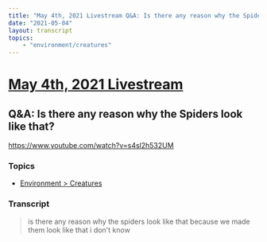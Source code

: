 ```yaml
---
title: "May 4th, 2021 Livestream Q&A: Is there any reason why the Spiders look like that?"
date: "2021-05-04"
layout: transcript
topics:
    - "environment/creatures"
---
```

# [May 4th, 2021 Livestream](../2021-05-04.md)
## Q&A: Is there any reason why the Spiders look like that?
https://www.youtube.com/watch?v=s4sl2h532UM

### Topics
* [Environment > Creatures](../topics/environment/creatures.md)

### Transcript

> is there any reason why the spiders look like that because we made them look like that i don't know

